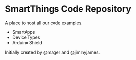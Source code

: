 # SmartThings Code Repository

A place to host all our code examples. 

 - SmartApps
 - Device Types
 - Arduino Shield

Initially created by @mager and @jimmyjames.
